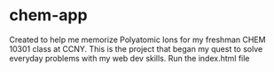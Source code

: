 # chem-app
Created to help me memorize Polyatomic Ions for my freshman CHEM 10301 class at CCNY.
This is the project that began my quest to solve everyday problems with my web dev skills.
Run the index.html file 
